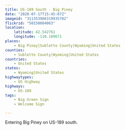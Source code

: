 ```yaml
---
title: US-189 South - Big Piney
date: "2020-07-17T15:45:07Z"
imageid: "311353986319935702"
flickrid: "50158084063"
location:
    latitude: 42.542761
    longitude: -110.109671
places:
    - Big Piney|Sublette County|Wyoming|United States
counties:
    - Sublette County|Wyoming|United States
countries:
    - United States
states:
    - Wyoming|United States
highwaytypes:
    - US Highway
highways:
    - US-189
tags:
    - Big Green Sign
    - Welcome Sign

---
```

Entering Big Piney on US-189 south.